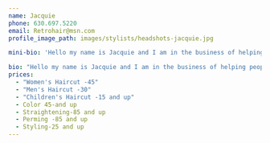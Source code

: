 ```yaml
---
name: Jacquie
phone: 630.697.5220
email: Retrohair@msn.com
profile_image_path: images/stylists/headshots-jacquie.jpg

mini-bio: 'Hello my name is Jacquie and I am in the business of helping people feel good about themselves. I have over 25 years of experience in coloring, cutting, straightening and perming peoples hair.'

bio: "Hello my name is Jacquie and I am in the business of helping people feel good about themselves. I have over 25 years of experience in coloring,cutting,straightening and perming peoples hair.  Most of my clientele are working women and stay at home moms,but I also cut and style men and children's hair. I've studied with and worked with people who trained under Vidal Sassoon. I'm continually working to stay current in my craft in order to bring you the must up to date and flattering looks."
prices:
  - "Women's Haircut -45"
  - "Men's Haircut -30"
  - "Children's Haircut -15 and up"
  - Color 45-and up
  - Straightening-85 and up
  - Perming -85 and up
  - Styling-25 and up
---
```



